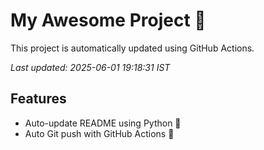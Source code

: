 # My Awesome Project 🚀

This project is automatically updated using GitHub Actions.

_Last updated: 2025-06-01 19:18:31 IST_

## Features
- Auto-update README using Python 🐍
- Auto Git push with GitHub Actions 🤖
